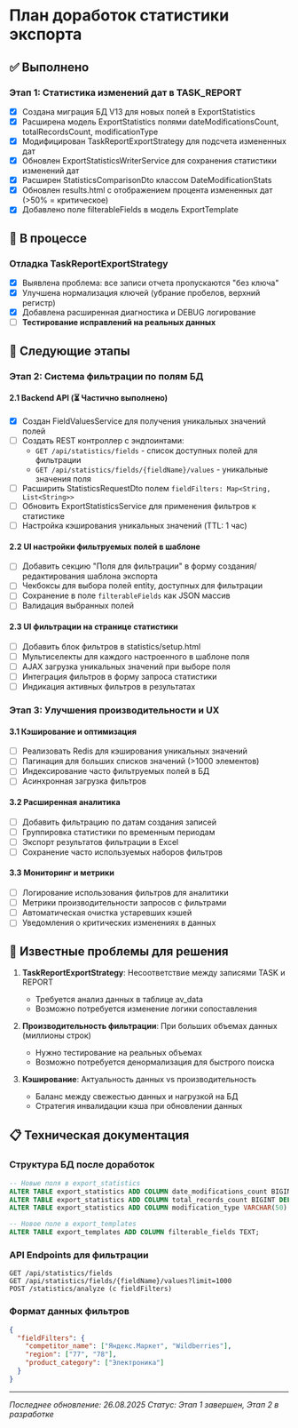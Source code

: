 # План доработок статистики экспорта

## ✅ Выполнено

### Этап 1: Статистика изменений дат в TASK_REPORT
- [x] Создана миграция БД V13 для новых полей в ExportStatistics
- [x] Расширена модель ExportStatistics полями dateModificationsCount, totalRecordsCount, modificationType
- [x] Модифицирован TaskReportExportStrategy для подсчета измененных дат
- [x] Обновлен ExportStatisticsWriterService для сохранения статистики изменений дат
- [x] Расширен StatisticsComparisonDto классом DateModificationStats
- [x] Обновлен results.html с отображением процента измененных дат (>50% = критическое)
- [x] Добавлено поле filterableFields в модель ExportTemplate

## 🔄 В процессе

### Отладка TaskReportExportStrategy
- [x] Выявлена проблема: все записи отчета пропускаются "без ключа"
- [x] Улучшена нормализация ключей (убрание пробелов, верхний регистр)
- [x] Добавлена расширенная диагностика и DEBUG логирование
- [ ] **Тестирование исправлений на реальных данных**

## 🔗 Следующие этапы

### Этап 2: Система фильтрации по полям БД

#### 2.1 Backend API (⏳ Частично выполнено)
- [x] Создан FieldValuesService для получения уникальных значений полей
- [ ] Создать REST контроллер с эндпоинтами:
  - `GET /api/statistics/fields` - список доступных полей для фильтрации
  - `GET /api/statistics/fields/{fieldName}/values` - уникальные значения поля
- [ ] Расширить StatisticsRequestDto полем `fieldFilters: Map<String, List<String>>`
- [ ] Обновить ExportStatisticsService для применения фильтров к статистике
- [ ] Настройка кэширования уникальных значений (TTL: 1 час)

#### 2.2 UI настройки фильтруемых полей в шаблоне
- [ ] Добавить секцию "Поля для фильтрации" в форму создания/редактирования шаблона экспорта
- [ ] Чекбоксы для выбора полей entity, доступных для фильтрации
- [ ] Сохранение в поле `filterableFields` как JSON массив
- [ ] Валидация выбранных полей

#### 2.3 UI фильтрации на странице статистики
- [ ] Добавить блок фильтров в statistics/setup.html
- [ ] Мультиселекты для каждого настроенного в шаблоне поля
- [ ] AJAX загрузка уникальных значений при выборе поля
- [ ] Интеграция фильтров в форму запроса статистики
- [ ] Индикация активных фильтров в результатах

### Этап 3: Улучшения производительности и UX

#### 3.1 Кэширование и оптимизация
- [ ] Реализовать Redis для кэширования уникальных значений
- [ ] Пагинация для больших списков значений (>1000 элементов)
- [ ] Индексирование часто фильтруемых полей в БД
- [ ] Асинхронная загрузка фильтров

#### 3.2 Расширенная аналитика
- [ ] Добавить фильтрацию по датам создания записей
- [ ] Группировка статистики по временным периодам
- [ ] Экспорт результатов фильтрации в Excel
- [ ] Сохранение часто используемых наборов фильтров

#### 3.3 Мониторинг и метрики
- [ ] Логирование использования фильтров для аналитики
- [ ] Метрики производительности запросов с фильтрами
- [ ] Автоматическая очистка устаревших кэшей
- [ ] Уведомления о критических изменениях в данных

## 🚨 Известные проблемы для решения

1. **TaskReportExportStrategy**: Несоответствие между записями TASK и REPORT
   - Требуется анализ данных в таблице av_data
   - Возможно потребуется изменение логики сопоставления

2. **Производительность фильтрации**: При больших объемах данных (миллионы строк)
   - Нужно тестирование на реальных объемах
   - Возможно потребуется денормализация для быстрого поиска

3. **Кэширование**: Актуальность данных vs производительность
   - Баланс между свежестью данных и нагрузкой на БД
   - Стратегия инвалидации кэша при обновлении данных

## 📋 Техническая документация

### Структура БД после доработок
```sql
-- Новые поля в export_statistics
ALTER TABLE export_statistics ADD COLUMN date_modifications_count BIGINT DEFAULT 0;
ALTER TABLE export_statistics ADD COLUMN total_records_count BIGINT DEFAULT 0;
ALTER TABLE export_statistics ADD COLUMN modification_type VARCHAR(50) DEFAULT 'STANDARD';

-- Новое поле в export_templates  
ALTER TABLE export_templates ADD COLUMN filterable_fields TEXT;
```

### API Endpoints для фильтрации
```
GET /api/statistics/fields
GET /api/statistics/fields/{fieldName}/values?limit=1000
POST /statistics/analyze (с fieldFilters)
```

### Формат данных фильтров
```json
{
  "fieldFilters": {
    "competitor_name": ["Яндекс.Маркет", "Wildberries"],
    "region": ["77", "78"],
    "product_category": ["Электроника"]
  }
}
```

---
*Последнее обновление: 26.08.2025*
*Статус: Этап 1 завершен, Этап 2 в разработке*